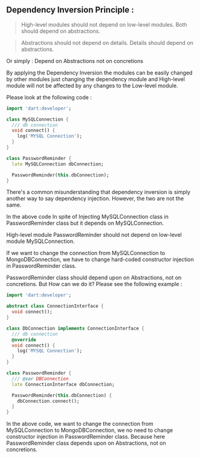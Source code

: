 
## Dependency Inversion Principle :

> High-level modules should not depend on low-level modules. Both should depend on abstractions.

> Abstractions should not depend on details. Details should depend on abstractions.

Or simply : Depend on Abstractions not on concretions

By applying the Dependency Inversion the modules can be easily changed by other modules just
changing the dependency module and High-level module will not be affected by any changes to
the Low-level module.

Please look at the following code :

```dart
import 'dart:developer';

class MySQLConnection {
  /// db connection
  void connect() {
    log('MYSQL Connection');
  }
}

class PasswordReminder {
  late MySQLConnection dbConnection;

  PasswordReminder(this.dbConnection);
}

```

There's a common misunderstanding that dependency inversion is simply another way to say dependency injection. However, the two are not the same.

In the above code In spite of Injecting MySQLConnection class in PasswordReminder class but it depends on MySQLConnection.

High-level module PasswordReminder should not depend on low-level module MySQLConnection.

If we want to change the connection from MySQLConnection to MongoDBConnection, we have to change hard-coded constructor injection in PasswordReminder class.

PasswordReminder class should depend upon on Abstractions, not on concretions. But How can we do it? Please see the following example :

```dart
import 'dart:developer';

abstract class ConnectionInterface {
  void connect();
}

class DbConnection implements ConnectionInterface {
  /// db connection
  @override
  void connect() {
    log('MYSQL Connection');
  }
}

class PasswordReminder {
  /// @var DBConnection
  late ConnectionInterface dbConnection;

  PasswordReminder(this.dbConnection) {
    dbConnection.connect();
  }
}


```

In the above code, we want to change the connection from MySQLConnection to MongoDBConnection, we no need to change constructor injection in PasswordReminder class. Because here PasswordReminder class depends upon on Abstractions, not on concretions.

